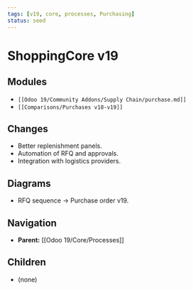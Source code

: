 ```yaml
---
tags: [v19, core, processes, Purchasing]
status: seed
---
```

# ShoppingCore v19

## Modules
- `[[Odoo 19/Community Addons/Supply Chain/purchase.md]]`
- `[[Comparisons/Purchases v18-v19]]`

## Changes
- Better replenishment panels.
- Automation of RFQ and approvals.
- Integration with logistics providers.

## Diagrams
- RFQ sequence -> Purchase order v19.









## Navigation
- **Parent:** [[Odoo 19/Core/Processes]]


## Children
- (none)